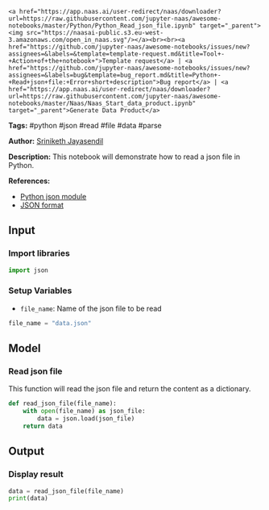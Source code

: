     <a href="https://app.naas.ai/user-redirect/naas/downloader?url=https://raw.githubusercontent.com/jupyter-naas/awesome-notebooks/master/Python/Python_Read_json_file.ipynb" target="_parent"><img src="https://naasai-public.s3.eu-west-3.amazonaws.com/open_in_naas.svg"/></a><br><br><a href="https://github.com/jupyter-naas/awesome-notebooks/issues/new?assignees=&labels=&template=template-request.md&title=Tool+-+Action+of+the+notebook+">Template request</a> | <a href="https://github.com/jupyter-naas/awesome-notebooks/issues/new?assignees=&labels=bug&template=bug_report.md&title=Python+-+Read+json+file:+Error+short+description">Bug report</a> | <a href="https://app.naas.ai/user-redirect/naas/downloader?url=https://raw.githubusercontent.com/jupyter-naas/awesome-notebooks/master/Naas/Naas_Start_data_product.ipynb" target="_parent">Generate Data Product</a>

**Tags:** #python #json #read #file #data #parse

**Author:** [Sriniketh Jayasendil](https://www.linkedin.com/in/sriniketh-jayasendil/)

**Description:** This notebook will demonstrate how to read a json file in Python.

**References:**
- [Python json module](https://docs.python.org/3/library/json.html)
- [JSON format](https://www.json.org/json-en.html)

## Input

### Import libraries


```python
import json
```

### Setup Variables
- `file_name`: Name of the json file to be read


```python
file_name = "data.json"
```

## Model

### Read json file

This function will read the json file and return the content as a dictionary.


```python
def read_json_file(file_name):
    with open(file_name) as json_file:
        data = json.load(json_file)
    return data
```

## Output

### Display result


```python
data = read_json_file(file_name)
print(data)
```

 
